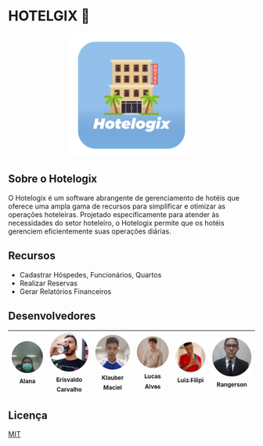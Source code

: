 # HOTELGIX 🏨
<p align="center">
  <a href="https://github.com/implementacaoteste/TEC.2022.1.108.Gestao-de-hoteis">
    <img width=50% src="assets/Hotelogix.png">
  </a>
</p>

## Sobre o Hotelogix
O Hotelogix é um software abrangente de gerenciamento de hotéis que oferece uma ampla gama de recursos para simplificar e otimizar as operações hoteleiras. Projetado especificamente para atender às necessidades do setor hoteleiro, o Hotelogix permite que os hotéis gerenciem eficientemente suas operações diárias.

## Recursos

- Cadastrar Hóspedes, Funcionários, Quartos
- Realizar Reservas
- Gerar Relatórios Financeiros

## Desenvolvedores
<!-- ALL-CONTRIBUTORS-LIST:START - Do not remove or modify this section -->
<!-- prettier-ignore -->
 [<img src="assets/desenvolvedores/alana.png" width="100px;"/><br /><sub><b>Alana</b></sub>](https://github.com/alana1789)<br />        | [<img src="assets/desenvolvedores/erisvaldo.png" width="100px;"/><br /><sub><b>Erisvaldo Carvalho</b></sub>](https://github.com/implementacaoteste)<br /> | [<img src="assets/desenvolvedores/klauber.png" width="100px;"/><br /><sub><b>Klauber Maciel</b></sub>](https://github.com/KlauberMaciel)<br />          | [<img src="assets/desenvolvedores/lucas.png" width="100px;"/><br /><sub><b>Lucas Alves</b></sub>](https://github.com/lucasalvees)<br /> | [<img src="assets/desenvolvedores/luiz.png" width="100px;"/><br /><sub><b>Luiz Filipi</b></sub>](https://github.com/Luiz005fil)<br />    | [<img src="assets/desenvolvedores/rangerson.png" width="100px;"/><br /><sub><b>Rangerson</b></sub>](https://github.com/RangersonTI)<br />                               |
:-----------------------------------------------------------------------------------------------------------------------------------------------------------------: | :-----------------------------------------------------------------------------------------------------------------------------------------------------------------------: | :-------------------------------------------------------------------------------------------------------------------------------------------------------------------: | :-------------------------------------------------------------------------------------------------------------------------------------------------------------: | :------------------------------------------------------------------------------------------------------------------------------------------------------------: | :---------------------------------------------------------------------------------------------------------------------------------------------------------------------------:
<!-- ALL-CONTRIBUTORS-LIST:END -->

## Licença

[MIT](https://choosealicense.com/licenses/mit/)